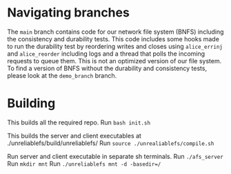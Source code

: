 # Navigating branches
The `main` branch contains code for our network file system (BNFS) including the consistency and durability tests. This code includes some hooks made to run the durability test by reordering writes and closes using `alice_errinj` and `alice_reorder` including logs and a thread that polls the incoming requests to queue them. This is not an optimized version of our file system. To find a version of BNFS without the durability and consistency tests, please look at the `demo_branch` branch.

# Building

This builds all the required repo.
Run `bash init.sh` 

This builds the server and client executables at ./unreliablefs/build/unreliablefs/
Run `source ./unrealiablefs/compile.sh`

Run server and client executable in separate sh terminals.
Run `./afs_server`
Run `mkdir mnt`
Run `./unreliablefs mnt -d -basedir=/`
